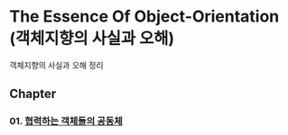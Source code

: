 The Essence Of Object-Orientation<br>
(객체지향의 사실과 오해)
=======================

객체지향의 사실과 오해 정리<br>

## Chapter

### 01. [협력하는 객체들의 공동체](https://github.com/KangJiJi/Study/tree/master/Book/TheEssenceOfObjectOrientation/chapter01)